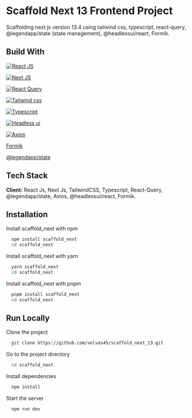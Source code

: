 # Scaffold Next 13 Frontend Project

Scaffolding next js version 13.4 using tailwind css, typescript, react-query, @legendapp/state (state management), @headlessui/react, Formik.

## Build With

[![React JS](https://img.shields.io/badge/React-20232A?style=for-the-badge&logo=react&logoColor=61DAFB)](https://react.dev/learn)

[![Next JS](https://img.shields.io/badge/Next.js-000000.svg?style=for-the-badge&logo=nextdotjs&logoColor=white)](https://nextjs.org/)

[![React Query](https://img.shields.io/badge/React%20Query-FF4154.svg?style=for-the-badge&logo=React-Query&logoColor=white)](https://tanstack.com/)

[![Tailwind css](https://img.shields.io/badge/Tailwind%20CSS-06B6D4.svg?style=for-the-badge&logo=Tailwind-CSS&logoColor=white)](https://tailwindcss.com/)

[![Typescript](https://img.shields.io/badge/TypeScript-3178C6.svg?style=for-the-badge&logo=TypeScript&logoColor=white)](https://www.typescriptlang.org/)

[![Headless ui](https://img.shields.io/badge/Headless%20UI-66E3FF.svg?style=for-the-badge&logo=Headless-UI&logoColor=black)](https://headlessui.com/)

[![Axios](https://img.shields.io/badge/Axios-5A29E4.svg?style=for-the-badge&logo=Axios&logoColor=white)](https://axios-http.com/docs/intro)

[Formik](https://formik.org/)

[@legendapp/state](https://legendapp.com/open-source/state/)

## Tech Stack

**Client:** React Js, Next Js, TailwindCSS, Typescript, React-Query, @legendapp/state, Axios, @headlessui/react, Formik.

## Installation

Install scaffold_next with npm

```bash
  npm install scaffold_next
  cd scaffold_next
```

Install scaffold_next with yarn

```bash
  yarn scaffold_next
  cd scaffold_next
```

Install scaffold_next with pnpm

```bash
  pnpm install scaffold_next
  cd scaffold_next
```

## Run Locally

Clone the project

```bash
  git clone https://github.com/velvas45/scaffold_next_13.git
```

Go to the project directory

```bash
  cd scaffold_next
```

Install dependencies

```bash
  npm install
```

Start the server

```bash
  npm run dev
```
